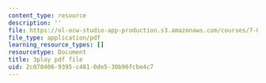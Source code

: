 ```yaml
---
content_type: resource
description: ''
file: https://ol-ocw-studio-app-production.s3.amazonaws.com/courses/7-01sc-fundamentals-of-biology-fall-2011/2c0704069395c4810de530b96fcbe4c7_PzY0MWEEE6U.pdf
file_type: application/pdf
learning_resource_types: []
resourcetype: Document
title: 3play pdf file
uid: 2c070406-9395-c481-0de5-30b96fcbe4c7
---
```

